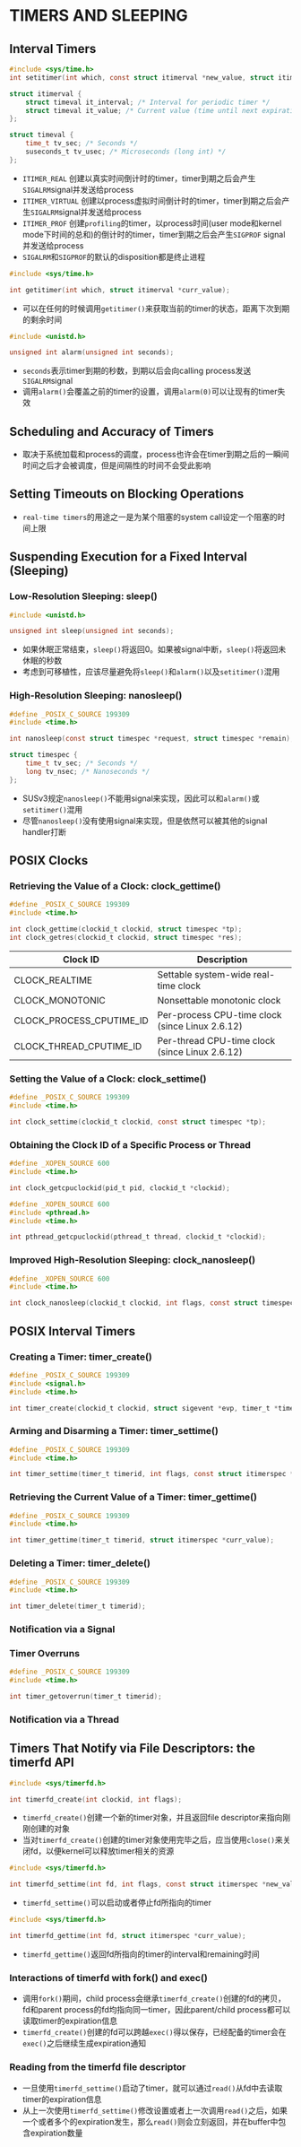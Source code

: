 # TIMERS AND SLEEPING

## Interval Timers

```c
#include <sys/time.h>
int setitimer(int which, const struct itimerval *new_value, struct itimerval *old_value);

struct itimerval {
    struct timeval it_interval; /* Interval for periodic timer */
    struct timeval it_value; /* Current value (time until next expiration) */
};

struct timeval {
    time_t tv_sec; /* Seconds */
    suseconds_t tv_usec; /* Microseconds (long int) */
};
```

- `ITIMER_REAL` 创建以真实时间倒计时的timer，timer到期之后会产生`SIGALRM`signal并发送给process
- `ITIMER_VIRTUAL` 创建以process虚拟时间倒计时的timer，timer到期之后会产生`SIGALRM`signal并发送给process
- `ITIMER_PROF` 创建`profiling`的timer，以process时间(user mode和kernel mode下时间的总和)的倒计时的timer，timer到期之后会产生`SIGPROF`
  signal并发送给process
- `SIGALRM`和`SIGPROF`的默认的disposition都是终止进程

```c
#include <sys/time.h>

int getitimer(int which, struct itimerval *curr_value);
```

- 可以在任何的时候调用`getitimer()`来获取当前的timer的状态，距离下次到期的剩余时间

```c
#include <unistd.h>

unsigned int alarm(unsigned int seconds);
```

- `seconds`表示timer到期的秒数，到期以后会向calling process发送`SIGALRM`signal
- 调用`alarm()`会覆盖之前的timer的设置，调用`alarm(0)`可以让现有的timer失效

## Scheduling and Accuracy of Timers

- 取决于系统加载和process的调度，process也许会在timer到期之后的一瞬间时间之后才会被调度，但是间隔性的时间不会受此影响

## Setting Timeouts on Blocking Operations

- `real-time timers`的用途之一是为某个阻塞的system call设定一个阻塞的时间上限

## Suspending Execution for a Fixed Interval (Sleeping)

### Low-Resolution Sleeping: sleep()

```c
#include <unistd.h>

unsigned int sleep(unsigned int seconds);
```

- 如果休眠正常结束，`sleep()`将返回0。如果被signal中断，`sleep()`将返回未休眠的秒数
- 考虑到可移植性，应该尽量避免将`sleep()`和`alarm()`以及`setitimer()`混用

### High-Resolution Sleeping: nanosleep()

```c
#define _POSIX_C_SOURCE 199309
#include <time.h>

int nanosleep(const struct timespec *request, struct timespec *remain);

struct timespec {
    time_t tv_sec; /* Seconds */
    long tv_nsec; /* Nanoseconds */
};
```

- SUSv3规定`nanosleep()`不能用signal来实现，因此可以和`alarm()`或`setitimer()`混用
- 尽管`nanosleep()`没有使用signal来实现，但是依然可以被其他的signal handler打断

## POSIX Clocks

### Retrieving the Value of a Clock: clock_gettime()

```c
#define _POSIX_C_SOURCE 199309
#include <time.h>

int clock_gettime(clockid_t clockid, struct timespec *tp);
int clock_getres(clockid_t clockid, struct timespec *res);
```

| Clock ID                 | Description                                     |
|--------------------------|-------------------------------------------------|
| CLOCK_REALTIME           | Settable system-wide real-time clock            |
| CLOCK_MONOTONIC          | Nonsettable monotonic clock                     |
| CLOCK_PROCESS_CPUTIME_ID | Per-process CPU-time clock (since Linux 2.6.12) |
| CLOCK_THREAD_CPUTIME_ID  | Per-thread CPU-time clock (since Linux 2.6.12)  |

### Setting the Value of a Clock: clock_settime()

```c
#define _POSIX_C_SOURCE 199309
#include <time.h>

int clock_settime(clockid_t clockid, const struct timespec *tp);
```

### Obtaining the Clock ID of a Specific Process or Thread

```c
#define _XOPEN_SOURCE 600
#include <time.h>

int clock_getcpuclockid(pid_t pid, clockid_t *clockid);
```

```c
#define _XOPEN_SOURCE 600
#include <pthread.h>
#include <time.h>

int pthread_getcpuclockid(pthread_t thread, clockid_t *clockid);
```

### Improved High-Resolution Sleeping: clock_nanosleep()

```c
#define _XOPEN_SOURCE 600
#include <time.h>

int clock_nanosleep(clockid_t clockid, int flags, const struct timespec *request, struct timespec *remain);
```

## POSIX Interval Timers

### Creating a Timer: timer_create()

```c
#define _POSIX_C_SOURCE 199309
#include <signal.h>
#include <time.h>

int timer_create(clockid_t clockid, struct sigevent *evp, timer_t *timerid);
```

### Arming and Disarming a Timer: timer_settime()

```c
#define _POSIX_C_SOURCE 199309
#include <time.h>

int timer_settime(timer_t timerid, int flags, const struct itimerspec *value, struct itimerspec *old_value);
```

### Retrieving the Current Value of a Timer: timer_gettime()

```c
#define _POSIX_C_SOURCE 199309
#include <time.h>

int timer_gettime(timer_t timerid, struct itimerspec *curr_value);
```

### Deleting a Timer: timer_delete()

```c
#define _POSIX_C_SOURCE 199309
#include <time.h>

int timer_delete(timer_t timerid);
```

### Notification via a Signal

### Timer Overruns

```c
#define _POSIX_C_SOURCE 199309
#include <time.h>

int timer_getoverrun(timer_t timerid);
```

### Notification via a Thread

## Timers That Notify via File Descriptors: the timerfd API

```c
#include <sys/timerfd.h>

int timerfd_create(int clockid, int flags);
```

- `timerfd_create()`创建一个新的timer对象，并且返回file descriptor来指向刚刚创建的对象
- 当对`timerfd_create()`创建的timer对象使用完毕之后，应当使用`close()`来关闭fd，以便kernel可以释放timer相关的资源

```c
#include <sys/timerfd.h>

int timerfd_settime(int fd, int flags, const struct itimerspec *new_value, struct itimerspec *old_value);
```

- `timerfd_settime()`可以启动或者停止fd所指向的timer

```c
#include <sys/timerfd.h>

int timerfd_gettime(int fd, struct itimerspec *curr_value);
```

- `timerfd_gettime()`返回fd所指向的timer的interval和remaining时间

### Interactions of timerfd with fork() and exec()

- 调用`fork()`期间，child process会继承`timerfd_create()`创建的fd的拷贝，fd和parent process的fd均指向同一timer，因此parent/child
  process都可以读取timer的expiration信息
- `timerfd_create()`创建的fd可以跨越`exec()`得以保存，已经配备的timer会在`exec()`之后继续生成expiration通知

### Reading from the timerfd file descriptor

- 一旦使用`timerfd_settime()`启动了timer，就可以通过`read()`从fd中去读取timer的expiration信息
- 从上一次使用`timerfd_settime()`修改设置或者上一次调用`read()`之后，如果一个或者多个的expiration发生，那么`read()`则会立刻返回，并在buffer中包含expiration数量